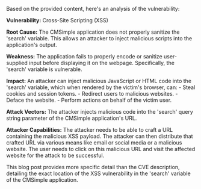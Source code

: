 Based on the provided content, here's an analysis of the vulnerability:

**Vulnerability:** Cross-Site Scripting (XSS)

**Root Cause:** The CMSimple application does not properly sanitize the 'search' variable. This allows an attacker to inject malicious scripts into the application's output.

**Weakness:** The application fails to properly encode or sanitize user-supplied input before displaying it on the webpage. Specifically, the 'search' variable is vulnerable.

**Impact:** An attacker can inject malicious JavaScript or HTML code into the 'search' variable, which when rendered by the victim's browser, can:
    - Steal cookies and session tokens.
    - Redirect users to malicious websites.
    - Deface the website.
    - Perform actions on behalf of the victim user.

**Attack Vectors:** The attacker injects malicious code into the 'search' query string parameter of the CMSimple application's URL.

**Attacker Capabilities:** The attacker needs to be able to craft a URL containing the malicious XSS payload. The attacker can then distribute that crafted URL via various means like email or social media or a malicious website. The user needs to click on this malicious URL and visit the affected website for the attack to be successful.

This blog post provides more specific detail than the CVE description, detailing the exact location of the XSS vulnerability in the 'search' variable of the CMSimple application.